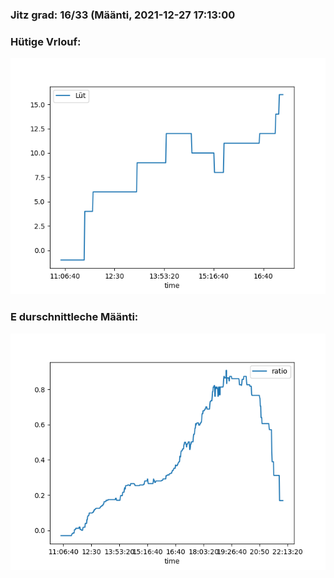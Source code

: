 ### Jitz grad: 16/33 (Määnti, 2021-12-27 17:13:00

### Hütige Vrlouf:
![Graph](Today.png)

### E durschnittleche Määnti:
![Graph](Määnti.png)